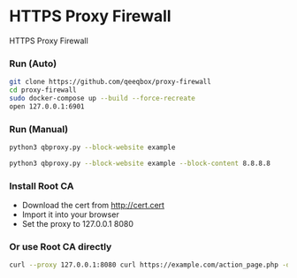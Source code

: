 # HTTPS Proxy Firewall
HTTPS Proxy Firewall

### Run (Auto)
```sh
git clone https://github.com/qeeqbox/proxy-firewall
cd proxy-firewall
sudo docker-compose up --build --force-recreate
open 127.0.0.1:6901
```

### Run (Manual)
```sh
python3 qbproxy.py --block-website example
```
```sh
python3 qbproxy.py --block-website example --block-content 8.8.8.8
```

### Install Root CA
- Download the cert from http://cert.cert
- Import it into your browser
- Set the proxy to 127.0.0.1 8080

### Or use Root CA directly
```sh
curl --proxy 127.0.0.1:8080 curl https://example.com/action_page.php -d "test=value1" --cacert root_ca.crt
```
